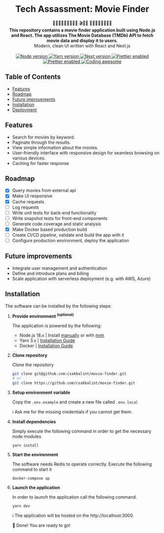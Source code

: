 <h1 align="center">Tech Assassment: Movie Finder</h1>

<div align="center">
  🧑🏻‍💻👩🏼‍💻👨🏿‍💻 🎬🍿🧃 🙋🏼‍♀️🙋🏾‍♂️🙋🏼
</div>
<div align="center">
  <strong>This repository contains a movie finder application built using Node.js and React. The app utilizes The Movie Database (TMDb) API to fetch movie data and display it to users.</strong>
</div>
<div align="center">
  Modern, clean UI written with React and Next.js
</div>

<br />

<div align="center">
  <!-- Node version -->
  <a href="https://nodejs.org/dist/latest-v18.x/docs/api/">
    <img src="https://img.shields.io/badge/node-18.x-blue?style=flat-square"
      alt="Node version" />
  </a>
  <!-- Yarn version -->
  <a href="https://yarnpkg.com/">
    <img src="https://img.shields.io/badge/yarn-1.x-blue?style=flat-square"
      alt="Yarn version" />
  </a>
  <!-- Next version -->
  <a href="https://nextjs.org/docs">
    <img src="https://img.shields.io/badge/next-14.1.0-blue?style=flat-square"
      alt="Next version" />
  </a>
  <!-- Material UI -->
  <a href="https://mui.com/material-ui/">
    <img src="https://img.shields.io/badge/Material_UI-5.15.11-blue?style=flat-square"
      alt="Prettier enabled" />
  </a>
  <!-- Prettier -->
  <a href="https://prettier.io/">
    <img src="https://img.shields.io/badge/prettier-enabled-brightgreen?style=flat-square"
      alt="Prettier enabled" />
  </a>
  <!-- Coding -->
  <a href="https://npmjs.org/package/choo">
    <img src="https://img.shields.io/badge/Coding-❤️-pink?style=flat-square"
      alt="Coding awesome" />
  </a>
</div>

## Table of Contents

- [Features](#features)
- [Roadmap](#roadmap)
- [Future improvements](#future-improvements)
- [Installation](#installation)
- [Deployment](#deployment)

## Features

- Search for movies by keyword.
- Paginate through the results.
- View simple information about the movies.
- User-friendly interface with responsive design for seamless browsing on various devices.
- Caching for faster response

## Roadmap

- [x] Query movies from external api
- [x] Make UI responsive
- [x] Cache requests
- [ ] Log requests
- [ ] Write unit tests for back-end functionality
- [ ] Write snapshot tests for front-end components
- [ ] Generate code coverage and static analysis
- [x] Make Docker based production build
- [ ] Create CI/CD pipeline, validate and build the app with it
- [ ] Configure production environment, deploy the application

## Future improvements

- Integrate user management and authentication
- Define and introduce plans and billing
- Scale application with serverless deployment (e.g. with AWS, Azure)

## Installation

The software can be installed by the following steps:

1. **Provide environment <sup>(optional)</sup>**

   The application is powered by the following:

   - Node.js 18.x | Install [manually](https://nodejs.org/dist/latest-v18.x/docs/api/) or with [nvm](https://github.com/nvm-sh/nvm#installing-and-updating)
   - Yarn 3.x | [Installation Guide](https://classic.yarnpkg.com/lang/en/docs/install/)
   - Docker | [Installation Guide](https://docs.docker.com/get-docker/)

2. **Clone repository**

   Clone the repository

   ```bash
   git clone git@github.com:csakbalint/movie-finder.git
   # or
   git clone https://github.com/csakbalint/movie-finder.git
   ```

3. **Setup environment variable**

   Copy the `.env.example` and create a new file called `.env.local`

   ℹ️ Ask me for the missing credentials if you cannot get them.

4. **Install dependencies**

   Simply execute the following command in order to get the necessary node modules

   ```
   yarn install
   ```

5. **Start the environment**

   The software needs Redis to operate correctly. Execute the following command to start it

   ```
   docker-compose up
   ```

6. **Launch the application**

   In order to launch the application call the following command.

   ```
   yarn dev
   ```

   ℹ️ The application will be hosted on the http://localhost:3000.

   🎉 Done! You are ready to go!
